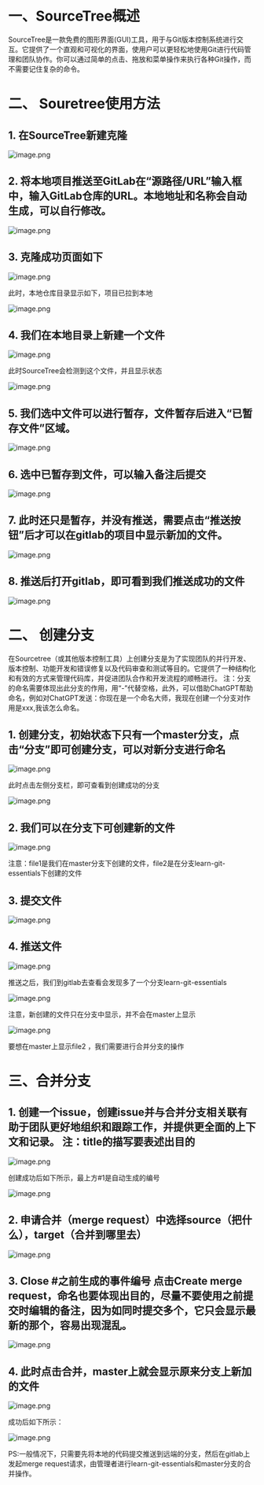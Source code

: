 # 一、SourceTree概述
SourceTree是一款免费的图形界面(GUI)工具，用于与Git版本控制系统进行交互。它提供了一个直观和可视化的界面，使用户可以更轻松地使用Git进行代码管理和团队协作。你可以通过简单的点击、拖放和菜单操作来执行各种Git操作，而不需要记住复杂的命令。

# 二、 Souretree使用方法
## 1. 在SourceTree新建克隆

![image.png](https://upload-images.jianshu.io/upload_images/20387877-1a23a363294904e6.png?imageMogr2/auto-orient/strip%7CimageView2/2/w/1240)

## 2.  将本地项目推送至GitLab在“源路径/URL”输入框中，输入GitLab仓库的URL。本地地址和名称会自动生成，可以自行修改。

![image.png](https://upload-images.jianshu.io/upload_images/20387877-677fd4e293a72316.png?imageMogr2/auto-orient/strip%7CimageView2/2/w/1240)

## 3.  克隆成功页面如下

![image.png](https://upload-images.jianshu.io/upload_images/20387877-6d2b1c2d83bd4c6e.png?imageMogr2/auto-orient/strip%7CimageView2/2/w/1240)

此时，本地仓库目录显示如下，项目已拉到本地

![image.png](https://upload-images.jianshu.io/upload_images/20387877-2a9eb773fc70b364.png?imageMogr2/auto-orient/strip%7CimageView2/2/w/1240)

## 4. 我们在本地目录上新建一个文件

![image.png](https://upload-images.jianshu.io/upload_images/20387877-672b32a5fc6ee146.png?imageMogr2/auto-orient/strip%7CimageView2/2/w/1240)

此时SourceTree会检测到这个文件，并且显示状态

![image.png](https://upload-images.jianshu.io/upload_images/20387877-0fa615e663d1ed4d.png?imageMogr2/auto-orient/strip%7CimageView2/2/w/1240)

## 5.  我们选中文件可以进行暂存，文件暂存后进入“已暂存文件”区域。
![image.png](https://upload-images.jianshu.io/upload_images/20387877-aa208064c3043c6f.png?imageMogr2/auto-orient/strip%7CimageView2/2/w/1240)

## 6. 选中已暂存到文件，可以输入备注后提交

![image.png](https://upload-images.jianshu.io/upload_images/20387877-0d0d8c765126f85e.png?imageMogr2/auto-orient/strip%7CimageView2/2/w/1240)

## 7. 此时还只是暂存，并没有推送，需要点击“推送按钮”后才可以在gitlab的项目中显示新加的文件。

![image.png](https://upload-images.jianshu.io/upload_images/20387877-98a08c0f19ea488c.png?imageMogr2/auto-orient/strip%7CimageView2/2/w/1240)

## 8. 推送后打开gitlab，即可看到我们推送成功的文件

![image.png](https://upload-images.jianshu.io/upload_images/20387877-7a0585c7facd202f.png?imageMogr2/auto-orient/strip%7CimageView2/2/w/1240)

# 二、 创建分支
在Sourcetree（或其他版本控制工具）上创建分支是为了实现团队的并行开发、版本控制、功能开发和错误修复以及代码审查和测试等目的。它提供了一种结构化和有效的方式来管理代码库，并促进团队合作和开发流程的顺畅进行。
注：分支的命名需要体现出此分支的作用，用“-”代替空格，此外，可以借助ChatGPT帮助命名，例如对ChatGPT发送：你现在是一个命名大师，我现在创建一个分支对作用是xxx,我该怎么命名。

## 1. 创建分支，初始状态下只有一个master分支，点击“分支”即可创建分支，可以对新分支进行命名

![image.png](https://upload-images.jianshu.io/upload_images/20387877-dcd59d7deee4d79b.png?imageMogr2/auto-orient/strip%7CimageView2/2/w/1240)

此时点击左侧分支栏，即可查看到创建成功的分支

![image.png](https://upload-images.jianshu.io/upload_images/20387877-90f722a0520a8452.png?imageMogr2/auto-orient/strip%7CimageView2/2/w/1240)

## 2. 我们可以在分支下可创建新的文件

![image.png](https://upload-images.jianshu.io/upload_images/20387877-fe70f63d9dd899ab.png?imageMogr2/auto-orient/strip%7CimageView2/2/w/1240)

注意：file1是我们在master分支下创建的文件，file2是在分支learn-git-essentials下创建的文件

## 3. 提交文件

![image.png](https://upload-images.jianshu.io/upload_images/20387877-a88789e91c6db5cb.png?imageMogr2/auto-orient/strip%7CimageView2/2/w/1240)

## 4. 推送文件

![image.png](https://upload-images.jianshu.io/upload_images/20387877-98ade47251846d1b.png?imageMogr2/auto-orient/strip%7CimageView2/2/w/1240)

推送之后，我们到gitlab去查看会发现多了一个分支learn-git-essentials

![image.png](https://upload-images.jianshu.io/upload_images/20387877-d82e79c6c6db949a.png?imageMogr2/auto-orient/strip%7CimageView2/2/w/1240)

注意，新创建的文件只在分支中显示，并不会在master上显示

![image.png](https://upload-images.jianshu.io/upload_images/20387877-77d39d5c48c6d269.png?imageMogr2/auto-orient/strip%7CimageView2/2/w/1240)

要想在master上显示file2 ，我们需要进行合并分支的操作
# 三、合并分支

## 1. 创建一个issue，创建issue并与合并分支相关联有助于团队更好地组织和跟踪工作，并提供更全面的上下文和记录。 注：title的描写要表述出目的

![image.png](https://upload-images.jianshu.io/upload_images/20387877-efc9c302493fee0e.png?imageMogr2/auto-orient/strip%7CimageView2/2/w/1240)

创建成功后如下所示，最上方#1是自动生成的编号

![image.png](https://upload-images.jianshu.io/upload_images/20387877-516cc9e03728b560.png?imageMogr2/auto-orient/strip%7CimageView2/2/w/1240)

## 2. 申请合并（merge request）中选择source（把什么），target（合并到哪里去）

![image.png](https://upload-images.jianshu.io/upload_images/20387877-6c20c6e94207bdde.png?imageMogr2/auto-orient/strip%7CimageView2/2/w/1240)

## 3. Close #之前生成的事件编号 点击Create merge request，命名也要体现出目的，尽量不要使用之前提交时编辑的备注，因为如同时提交多个，它只会显示最新的那个，容易出现混乱。

![image.png](https://upload-images.jianshu.io/upload_images/20387877-f10a59a69a82b51a.png?imageMogr2/auto-orient/strip%7CimageView2/2/w/1240)

## 4. 此时点击合并，master上就会显示原来分支上新加的文件

![image.png](https://upload-images.jianshu.io/upload_images/20387877-d0ad8d713e243c6d.png?imageMogr2/auto-orient/strip%7CimageView2/2/w/1240)

成功后如下所示：

![image.png](https://upload-images.jianshu.io/upload_images/20387877-d59780cec0bbcfd3.png?imageMogr2/auto-orient/strip%7CimageView2/2/w/1240)

PS:一般情况下，只需要先将本地的代码提交推送到远端的分支，然后在gitlab上发起merge request请求，由管理者进行learn-git-essentials和master分支的合并操作。